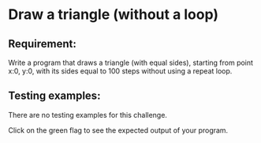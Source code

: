 # Draw a triangle (without a loop)

## Requirement:

Write a program that draws a triangle (with equal sides), starting from point x:0, y:0, with its sides equal to 100 steps without using a repeat loop.

## Testing examples:

There are no testing examples for this challenge.

Click on the green flag to see the expected output of your program.
